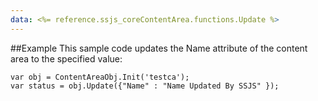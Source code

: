 ```yaml
---
data: <%= reference.ssjs_coreContentArea.functions.Update %>
---
```


##Example
This sample code updates the Name attribute of the content area to the specified value:

```
var obj = ContentAreaObj.Init('testca');
var status = obj.Update({"Name" : "Name Updated By SSJS" });
```

